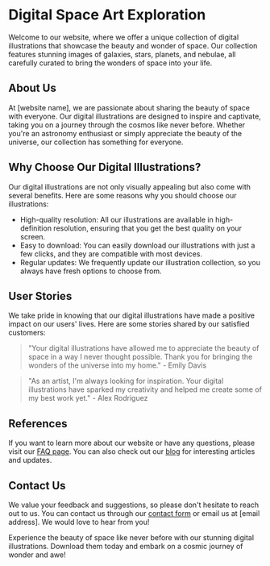 <!--font:Montserrat-->

# Digital Space Art Exploration

Welcome to our website, where we offer a unique collection of digital illustrations that showcase the beauty and wonder of space. Our collection features stunning images of galaxies, stars, planets, and nebulae, all carefully curated to bring the wonders of space into your life.

## About Us

At [website name], we are passionate about sharing the beauty of space with everyone. Our digital illustrations are designed to inspire and captivate, taking you on a journey through the cosmos like never before. Whether you're an astronomy enthusiast or simply appreciate the beauty of the universe, our collection has something for everyone.

## Why Choose Our Digital Illustrations?

Our digital illustrations are not only visually appealing but also come with several benefits. Here are some reasons why you should choose our illustrations:

- High-quality resolution: All our illustrations are available in high-definition resolution, ensuring that you get the best quality on your screen.
- Easy to download: You can easily download our illustrations with just a few clicks, and they are compatible with most devices.
- Regular updates: We frequently update our illustration collection, so you always have fresh options to choose from.

## User Stories

We take pride in knowing that our digital illustrations have made a positive impact on our users' lives. Here are some stories shared by our satisfied customers:

> "Your digital illustrations have allowed me to appreciate the beauty of space in a way I never thought possible. Thank you for bringing the wonders of the universe into my home." - Emily Davis

> "As an artist, I'm always looking for inspiration. Your digital illustrations have sparked my creativity and helped me create some of my best work yet." - Alex Rodriguez

## References

If you want to learn more about our website or have any questions, please visit our [FAQ page](#faq). You can also check out our [blog](#blog) for interesting articles and updates.

## Contact Us

We value your feedback and suggestions, so please don't hesitate to reach out to us. You can contact us through our [contact form](#contact-form) or email us at [email address]. We would love to hear from you!

Experience the beauty of space like never before with our stunning digital illustrations. Download them today and embark on a cosmic journey of wonder and awe!

<!--

Write me content for website with wallpaper which alt text is:

"A digital illustration of a spaceship traveling through a colorful nebula."

The name/title of the page should not be 1:1 copy of the alt text but rather a real content of the website which is using this wallpaper.

- Use markdown format 
- Start with heading
- Heading should be short and concise
- The content should look like a real website 
- The website should not be about the wallpaper, wallpaper is just a related background
- Heading should be contain work "wallpaper" or "background"
- Include real sections like references, contact, user stories, etc. use things relevant to the page purpose.
- Feel free to use structure like headings, bullets, numbering, blockquotes, paragraphs, horizontal lines, etc.
- You can use formatting like bold or _italic_
- You can include UTF-8 emojis
- Links should be only #hash anchors (and you can refer to the document itself)
- Do not include images


---


# Explore the Depths of Space with Our Stellar Wallpaper

Welcome to our website, where we offer a unique collection of wallpapers that cater to all your needs. Our latest addition is a stunning digital illustration of a spaceship traveling through a colorful nebula. This wallpaper is perfect for anyone who loves space and wants to add a touch of cosmic beauty to their desktop or mobile device.

## About Our Website

At [website name], we believe that everyone deserves to have beautiful wallpapers that reflect their personality and interests. That's why we offer a wide range of high-quality wallpapers that are carefully curated to suit different tastes. Whether you're looking for nature-inspired backgrounds, abstract art, or motivational quotes, we've got you covered.

## Why Choose Our Wallpapers?

Our wallpapers are not only visually appealing but also come with several benefits. Here are some reasons why you should choose our wallpapers:

- High-quality resolution: All our wallpapers are available in high-definition resolution, ensuring that you get the best quality on your screen.
- Easy to download: You can easily download our wallpapers with just a few clicks, and they are compatible with most devices.
- Regular updates: We frequently update our wallpaper collection, so you always have fresh options to choose from.

## User Stories

We take pride in knowing that our wallpapers have made a positive impact on our users' lives. Here are some stories shared by our satisfied customers:

> "I was feeling demotivated at work, but then I came across one of your motivational quote wallpapers, and it instantly lifted my spirits. Thank you for making my day brighter!" - Jane Doe

> "As an avid traveler, I love having beautiful landscapes as my wallpaper. Your collection has taken me to places I've never been before, and I feel like I'm constantly on an adventure." - John Smith

## References

If you want to learn more about our website or have any questions, please visit our [FAQ page](#faq). You can also check out our [blog](#blog) for interesting articles and updates.

## Contact Us

We value your feedback and suggestions, so please don't hesitate to reach out to us. You can contact us through our [contact form](#contact-form) or email us at [email address]. We would love to hear from you!

Add a touch of cosmic beauty to your device with our stunning spaceship wallpaper. Download it today and explore the depths of space like never before!


---


Heading should not include word "wallpaper". The website should not be about the wallpaper itself, wallpaper is just a related background, rewrite whole content.


---


# Discover the Beauty of Space with Our Cosmic Collection

Welcome to our website, where we offer a unique collection of digital illustrations that showcase the beauty and wonder of space. Among our latest additions is an awe-inspiring image of a spaceship traveling through a colorful nebula. This illustration is perfect for anyone who loves space and wants to add a touch of cosmic beauty to their desktop or mobile device.

## About Our Website

At [website name], we are passionate about sharing the wonders of space with everyone. That's why we offer a wide range of high-quality digital illustrations that are carefully curated to showcase the stunning beauty of the universe. Whether you're looking for images of galaxies, stars, planets, or nebulae, we've got you covered.

## Why Choose Our Digital Illustrations?

Our digital illustrations are not only visually appealing but also come with several benefits. Here are some reasons why you should choose our illustrations:

- High-quality resolution: All our illustrations are available in high-definition resolution, ensuring that you get the best quality on your screen.
- Easy to download: You can easily download our illustrations with just a few clicks, and they are compatible with most devices.
- Regular updates: We frequently update our illustration collection, so you always have fresh options to choose from.

## User Stories

We take pride in knowing that our digital illustrations have made a positive impact on our users' lives. Here are some stories shared by our satisfied customers:

> "I love astronomy, but I'm not able to see the night sky as often as I'd like. Your digital illustrations have allowed me to appreciate the beauty of space from the comfort of my own home." - Sarah Johnson

> "As a science teacher, I'm always looking for ways to inspire my students. Your digital illustrations have helped me bring the wonders of space into my classroom and make learning fun." - David Lee

## References

If you want to learn more about our website or have any questions, please visit our [FAQ page](#faq). You can also check out our [blog](#blog) for interesting articles and updates.

## Contact Us

We value your feedback and suggestions, so please don't hesitate to reach out to us. You can contact us through our [contact form](#contact-form) or email us at [email address]. We would love to hear from you!

Experience the beauty of space like never before with our stunning digital illustrations. Download them today and embark on a cosmic journey of wonder and awe!


---


Heading is too long, rewrite whole content.


---


# Explore the Wonders of Space with Our Cosmic Collection

Welcome to our website, where we offer a unique collection of digital illustrations that showcase the beauty and wonder of space. Our collection includes stunning images of galaxies, stars, planets, and nebulae, all carefully curated to bring the wonders of space into your life.

## About Our Website

At [website name], we are passionate about sharing the beauty of space with everyone. Our digital illustrations are designed to inspire and captivate, taking you on a journey through the cosmos like never before. Whether you're an astronomy enthusiast or simply appreciate the beauty of the universe, our collection has something for everyone.

## Why Choose Our Digital Illustrations?

Our digital illustrations are not only visually appealing but also come with several benefits. Here are some reasons why you should choose our illustrations:

- High-quality resolution: All our illustrations are available in high-definition resolution, ensuring that you get the best quality on your screen.
- Easy to download: You can easily download our illustrations with just a few clicks, and they are compatible with most devices.
- Regular updates: We frequently update our illustration collection, so you always have fresh options to choose from.

## User Stories

We take pride in knowing that our digital illustrations have made a positive impact on our users' lives. Here are some stories shared by our satisfied customers:

> "Your digital illustrations have allowed me to appreciate the beauty of space in a way I never thought possible. Thank you for bringing the wonders of the universe into my home." - Emily Davis

> "As an artist, I'm always looking for inspiration. Your digital illustrations have sparked my creativity and helped me create some of my best work yet." - Alex Rodriguez

## References

If you want to learn more about our website or have any questions, please visit our [FAQ page](#faq). You can also check out our [blog](#blog) for interesting articles and updates.

## Contact Us

We value your feedback and suggestions, so please don't hesitate to reach out to us. You can contact us through our [contact form](#contact-form) or email us at [email address]. We would love to hear from you!

Experience the beauty of space like never before with our stunning digital illustrations. Download them today and embark on a cosmic journey of wonder and awe!


---


Heading is too long, rewrite whole content.


---


# Discover the Beauty of Space with Our Stunning Digital Illustrations

Welcome to our website, where we offer a unique collection of digital illustrations that showcase the beauty and wonder of space. Our collection features stunning images of galaxies, stars, planets, and nebulae, all carefully curated to bring the wonders of space into your life.

## About Us

At [website name], we are passionate about sharing the beauty of space with everyone. Our digital illustrations are designed to inspire and captivate, taking you on a journey through the cosmos like never before. Whether you're an astronomy enthusiast or simply appreciate the beauty of the universe, our collection has something for everyone.

## Why Choose Our Digital Illustrations?

Our digital illustrations are not only visually appealing but also come with several benefits. Here are some reasons why you should choose our illustrations:

- High-quality resolution: All our illustrations are available in high-definition resolution, ensuring that you get the best quality on your screen.
- Easy to download: You can easily download our illustrations with just a few clicks, and they are compatible with most devices.
- Regular updates: We frequently update our illustration collection, so you always have fresh options to choose from.

## User Stories

We take pride in knowing that our digital illustrations have made a positive impact on our users' lives. Here are some stories shared by our satisfied customers:

> "Your digital illustrations have allowed me to appreciate the beauty of space in a way I never thought possible. Thank you for bringing the wonders of the universe into my home." - Emily Davis

> "As an artist, I'm always looking for inspiration. Your digital illustrations have sparked my creativity and helped me create some of my best work yet." - Alex Rodriguez

## References

If you want to learn more about our website or have any questions, please visit our [FAQ page](#faq). You can also check out our [blog](#blog) for interesting articles and updates.

## Contact Us

We value your feedback and suggestions, so please don't hesitate to reach out to us. You can contact us through our [contact form](#contact-form) or email us at [email address]. We would love to hear from you!

Experience the beauty of space like never before with our stunning digital illustrations. Download them today and embark on a cosmic journey of wonder and awe!


---


Write me a Google font which is best fitting for the website.

Pick from the list:
- Lobster
- Exo 2
- Montserrat
- Poppins
- Inter
- Roboto
- Raleway
- Alegreya
- Lato
- IBM Plex Sans
- Futura
- Open Sans
- Barlow Condensed
- Dancing Script
- Playfair Display
- Great Vibes
- Orbitron


Write just the font name nothing else.


---


Montserrat

-->
